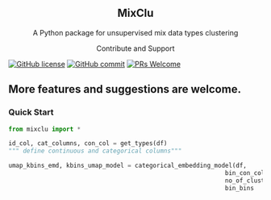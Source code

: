 <h2 align="center">MixClu </h2>

<p align="center">A Python package for unsupervised mix data types clustering </p>
<p align="center"> Contribute and Support </p>


[![GitHub license](https://img.shields.io/badge/License-Creative%20Commons%20Attribution%204.0%20International-blue)](https://github.com/monk1337/Mixclu/blob/main/README.md)
[![GitHub commit](https://img.shields.io/github/last-commit/monk1337/Mixclu)](https://github.com/monk1337/Mixclu/commits/master)
[![PRs Welcome](https://img.shields.io/badge/PRs-welcome-brightgreen.svg?style=flat-square)](http://makeapullrequest.com)


 ## More features and suggestions are welcome.


### Quick Start

```python
from mixclu import *

id_col, cat_columns, con_col = get_types(df)
""" define continuous and categorical columns"""

umap_kbins_emd, kbins_umap_model = categorical_embedding_model(df, 
                                                            bin_con_columns = con_col, 
                                                            no_of_clusters  = 4,
                                                            bin_bins        = 5)

```
